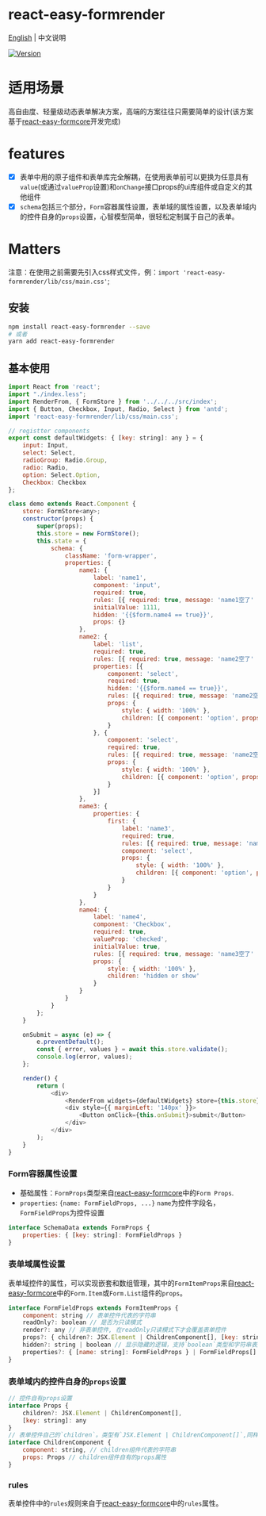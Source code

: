 # react-easy-formrender

[English](./README.md) | 中文说明

[![Version](https://img.shields.io/badge/version-0.1.3-green)](https://www.npmjs.com/package/react-easy-formrender)

# 适用场景

高自由度、轻量级动态表单解决方案，高端的方案往往只需要简单的设计(该方案基于[react-easy-formcore](https://github.com/mezhanglei/react-easy-formcore)开发完成)

# features

- [x] 表单中用的原子组件和表单库完全解耦，在使用表单前可以更换为任意具有`value`(或通过`valueProp`设置)和`onChange`接口props的ui库组件或自定义的其他组件
- [x] `schema`包括三个部分，`Form`容器属性设置，表单域的属性设置，以及表单域内的控件自身的`props`设置，心智模型简单，很轻松定制属于自己的表单。

# Matters
注意：在使用之前需要先引入css样式文件，例：`import 'react-easy-formrender/lib/css/main.css'`;

## 安装

```bash
npm install react-easy-formrender --save
# 或者
yarn add react-easy-formrender
```

## 基本使用

```javascript
import React from 'react';
import "./index.less";
import RenderFrom, { FormStore } from '../../../src/index';
import { Button, Checkbox, Input, Radio, Select } from 'antd';
import 'react-easy-formrender/lib/css/main.css';

// registter components
export const defaultWidgets: { [key: string]: any } = {
    input: Input,
    select: Select,
    radioGroup: Radio.Group,
    radio: Radio,
    option: Select.Option,
    Checkbox: Checkbox
};

class demo extends React.Component {
    store: FormStore<any>;
    constructor(props) {
        super(props);
        this.store = new FormStore();
        this.state = {
            schema: {
                className: 'form-wrapper',
                properties: {
                    name1: {
                        label: 'name1',
                        component: 'input',
                        required: true,
                        rules: [{ required: true, message: 'name1空了' }],
                        initialValue: 1111,
                        hidden: '{{$form.name4 == true}}',
                        props: {}
                    },
                    name2: {
                        label: 'list',
                        required: true,
                        rules: [{ required: true, message: 'name2空了' }],
                        properties: [{
                            component: 'select',
                            required: true,
                            hidden: '{{$form.name4 == true}}',
                            rules: [{ required: true, message: 'name2空了' }],
                            props: {
                                style: { width: '100%' },
                                children: [{ component: 'option', props: { key: 1, value: '1', children: '选项1' } }]
                            }
                        }, {
                            component: 'select',
                            required: true,
                            rules: [{ required: true, message: 'name2空了' }],
                            props: {
                                style: { width: '100%' },
                                children: [{ component: 'option', props: { key: 1, value: '1', children: '选项1' } }]
                            }
                        }]
                    },
                    name3: {
                        properties: {
                            first: {
                                label: 'name3',
                                required: true,
                                rules: [{ required: true, message: 'name2空了' }],
                                component: 'select',
                                props: {
                                    style: { width: '100%' },
                                    children: [{ component: 'option', props: { key: 1, value: '1', children: '选项1' } }]
                                }
                            }
                        }
                    },
                    name4: {
                        label: 'name4',
                        component: 'Checkbox',
                        required: true,
                        valueProp: 'checked',
                        initialValue: true,
                        rules: [{ required: true, message: 'name3空了' }],
                        props: {
                            style: { width: '100%' },
                            children: 'hidden or show'
                        }
                    }
                }
            }
        };
    }

    onSubmit = async (e) => {
        e.preventDefault();
        const { error, values } = await this.store.validate();
        console.log(error, values);
    };

    render() {
        return (
            <div>
                <RenderFrom widgets={defaultWidgets} store={this.store} schema={this.state.schema} />
                <div style={{ marginLeft: '140px' }}>
                    <Button onClick={this.onSubmit}>submit</Button>
                </div>
            </div>
        );
    }
}
```

### Form容器属性设置
- 基础属性：`FormProps`类型来自[react-easy-formcore](https://github.com/mezhanglei/react-easy-formcore)中的`Form Props`.
- `properties`: `{name: FormFieldProps, ...}` `name`为控件字段名，`FormFieldProps`为控件设置
```javascript
interface SchemaData extends FormProps {
    properties: { [key: string]: FormFieldProps }
}
```

### 表单域属性设置
表单域控件的属性，可以实现嵌套和数组管理，其中的`FormItemProps`来自[react-easy-formcore](https://github.com/mezhanglei/react-easy-formcore)中的`Form.Item`或`Form.List`组件的`props`。
```javascript
interface FormFieldProps extends FormItemProps {
    component: string // 表单控件代表的字符串
    readOnly?: boolean // 是否为只读模式
    render?: any // 非表单控件, 在readOnly只读模式下才会覆盖表单控件
    props?: { children?: JSX.Element | ChildrenComponent[], [key: string]: any } // 表单控件自有的props属性
    hidden?: string | boolean // 显示隐藏的逻辑，支持`boolean`类型和字符串表达式(如`{{$form.字段路径 === 某个值}}`,根据表达式结果控制该字段显示或者隐藏, $form表示表单值的对象)
    properties?: { [name: string]: FormFieldProps } | FormFieldProps[] // 嵌套的表单控件 为对象时表示对象嵌套，为数组类型时表示数组集合
}
```

### 表单域内的控件自身的`props`设置

```javascript
// 控件自有props设置
interface Props { 
    children?: JSX.Element | ChildrenComponent[],
    [key: string]: any
}
// 表单控件自己的`children`。类型有`JSX.Element | ChildrenComponent[]`,同样支持嵌套
interface ChildrenComponent {
    component: string, // children组件代表的字符串
    props: Props // children组件自有的props属性
}
```

### rules
表单控件中的`rules`规则来自于[react-easy-formcore](https://github.com/mezhanglei/react-easy-formcore)中的`rules`属性。